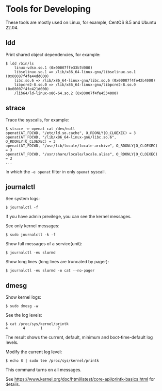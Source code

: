# Tools for Developing

These tools are mostly used on Linux, for example, CentOS 8.5 and Ubuntu 22.04.

## ldd

Print shared object dependencies, for example:

```console
$ ldd /bin/ls
    linux-vdso.so.1 (0x00007ffe33b7d000)
    libselinux.so.1 => /lib/x86_64-linux-gnu/libselinux.so.1 (0x00007f4fe44dd000)
    libc.so.6 => /lib/x86_64-linux-gnu/libc.so.6 (0x00007f4fe42b4000)
    libpcre2-8.so.0 => /lib/x86_64-linux-gnu/libpcre2-8.so.0 (0x00007f4fe421d000)
    /lib64/ld-linux-x86-64.so.2 (0x00007f4fe4534000)
```

## strace

Trace the syscalls, for example:

```console
$ strace -e openat cat /dev/null
openat(AT_FDCWD, "/etc/ld.so.cache", O_RDONLY|O_CLOEXEC) = 3
openat(AT_FDCWD, "/lib/x86_64-linux-gnu/libc.so.6", O_RDONLY|O_CLOEXEC) = 3
openat(AT_FDCWD, "/usr/lib/locale/locale-archive", O_RDONLY|O_CLOEXEC) = 3
openat(AT_FDCWD, "/usr/share/locale/locale.alias", O_RDONLY|O_CLOEXEC) = 3
...
```

In which the `-e openat` filter in only `openat` syscall.

## journalctl

See system logs:

```console
$ journalctl -f
```

If you have admin previlege, you can see the kernel messages.

See only kernel messages:

```console
$ sudo journalctl -k -f
```

Show full messages of a service(unit):

```console
$ journalctl -eu slurmd
```

Show long lines (long lines are truncated by pager):

```console
$ journalctl -eu slurmd -o cat --no-pager
```

## dmesg

Show kernel logs:

```console
$ sudo dmesg -w
```

See the log levels:

```console
$ cat /proc/sys/kernel/printk
4       4       1       7
```

The result shows the current, default, minimum and boot-time-default log levels.

Modify the current log level:

```console
$ echo 8 | sudo tee /proc/sys/kernel/printk
```

This command turns on all messages.

See <https://www.kernel.org/doc/html/latest/core-api/printk-basics.html> for details.
